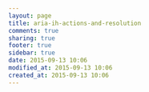 ```yaml
---
layout: page
title: aria-ih-actions-and-resolution
comments: true
sharing: true
footer: true
sidebar: true
date: 2015-09-13 10:06
modified_at: 2015-09-13 10:06
created_at: 2015-09-13 10:06
---
```


